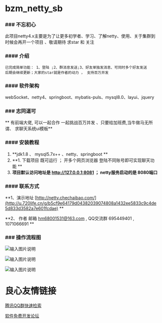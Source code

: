 # bzm_netty_sb

### ### 不忘初心

此项目netty4.x主要是为了让更多初学者、学习、了解netty、使用、关于集群到时候会再开一个项目 、敬请期待 求star 和 关注

### #### 介绍                                                                               

`已完成简单功能： 1、登陆 ;2、群消息发送;3、好友单独发消息、可同时多个好友发送`                                    
`后期会继续更新；大家的star就是作者的动力 ， 支持百万并发`                        


### #### 软件架构

 webSocket、netty4、springboot、mybatis-puls、mysql8.0、layui、jquery       


### ### 志同道可

  ** 有前端大佬, 可以一起合作 一起挑战百万并发 、只要给加班费,当牛做马无所谓、 求聊天系统ui模板**           


### #### 安装教程

1.   **jdk1.8  、 mysql5.7x++ 、netty、springboot        **     
2.   **1. 下载项目 既可运行 ； 开多个网页浏览器 登陆不同账号即可实现聊天功能   ** 
3.   **项目默认访问地址是  http://127.0.0.1:8081  ；  netty服务启动的是 8080端口**  



### #### 联系方式
                                                                                                                                                                             
 **1、演示地址 [http://netty.chechaibao.com/](http://u.720life.cn/g/b5cf9e64179d04382039074808a1432ee5833c9c4de5d833d3582a7e601fcdae)    ** 
                                                                                                                             
 
**2、 作者 邮箱 hm68001531@163.com , QQ交流群 695449401 , 1071066691  **     


### ### 操作流程图 
              
                                                                                                                          
![输入图片说明](https://images.gitee.com/uploads/images/2020/0606/205328_ff57c433_1317781.png "im_聊天0000.png")


![输入图片说明](https://images.gitee.com/uploads/images/2020/0606/205346_2afb2521_1317781.png "im聊天001.png")


![输入图片说明](https://images.gitee.com/uploads/images/2020/0606/205358_e2579049_1317781.png "im聊天002.png")


                                                




 # 良心友情链接

[腾讯QQ群快速检索](http://u.720life.cn/s/8cf73f7c)

[软件免费开发论坛](http://u.720life.cn/s/bbb01dc0)